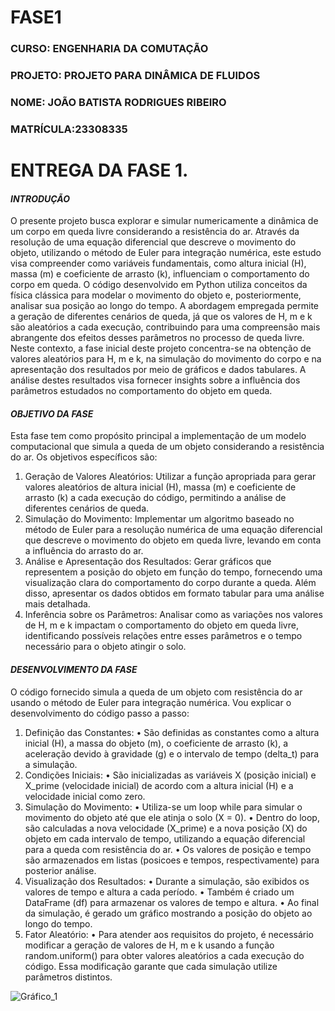 # FASE1
### CURSO: ENGENHARIA DA COMUTAÇÃO 
### PROJETO: PROJETO PARA DINÂMICA DE FLUIDOS
### NOME: JOÃO BATISTA RODRIGUES RIBEIRO
### MATRÍCULA:23308335

# ENTREGA DA FASE 1.



#### *INTRODUÇÃO*

O presente projeto busca explorar e simular numericamente a dinâmica de um corpo em queda livre considerando a resistência do ar. Através da resolução de uma equação diferencial que descreve o movimento do objeto, utilizando o método de Euler para integração numérica, este estudo visa compreender como variáveis fundamentais, como altura inicial (H), massa (m) e coeficiente de arrasto (k), influenciam o comportamento do corpo em queda.
O código desenvolvido em Python utiliza conceitos da física clássica para modelar o movimento do objeto e, posteriormente, analisar sua posição ao longo do tempo. A abordagem empregada permite a geração de diferentes cenários de queda, já que os valores de H, m e k são aleatórios a cada execução, contribuindo para uma compreensão mais abrangente dos efeitos desses parâmetros no processo de queda livre.
Neste contexto, a fase inicial deste projeto concentra-se na obtenção de valores aleatórios para H, m e k, na simulação do movimento do corpo e na apresentação dos resultados por meio de gráficos e dados tabulares. A análise destes resultados visa fornecer insights sobre a influência dos parâmetros estudados no comportamento do objeto em queda.

#### *OBJETIVO DA FASE*

Esta fase tem como propósito principal a implementação de um modelo computacional que simula a queda de um objeto considerando a resistência do ar. Os objetivos específicos são:

1.	Geração de Valores Aleatórios: Utilizar a função apropriada para gerar valores aleatórios de altura inicial (H), massa (m) e coeficiente de arrasto (k) a cada execução do código, permitindo a análise de diferentes cenários de queda.
2.	Simulação do Movimento: Implementar um algoritmo baseado no método de Euler para a resolução numérica de uma equação diferencial que descreve o movimento do objeto em queda livre, levando em conta a influência do arrasto do ar.
3.	Análise e Apresentação dos Resultados: Gerar gráficos que representem a posição do objeto em função do tempo, fornecendo uma visualização clara do comportamento do corpo durante a queda. Além disso, apresentar os dados obtidos em formato tabular para uma análise mais detalhada.
4.	Inferência sobre os Parâmetros: Analisar como as variações nos valores de H, m e k impactam o comportamento do objeto em queda livre, identificando possíveis relações entre esses parâmetros e o tempo necessário para o objeto atingir o solo.

#### *DESENVOLVIMENTO DA FASE*

O código fornecido simula a queda de um objeto com resistência do ar usando o método de Euler para integração numérica. Vou explicar o desenvolvimento do código passo a passo:

1.	Definição das Constantes:
•	São definidas as constantes como a altura inicial (H), a massa do objeto (m), o coeficiente de arrasto (k), a aceleração devido à gravidade (g) e o intervalo de tempo (delta_t) para a simulação.
2.	Condições Iniciais:
•	São inicializadas as variáveis X (posição inicial) e X_prime (velocidade inicial) de acordo com a altura inicial (H) e a velocidade inicial como zero.
3.	Simulação do Movimento:
•	Utiliza-se um loop while para simular o movimento do objeto até que ele atinja o solo (X = 0).
•	Dentro do loop, são calculadas a nova velocidade (X_prime) e a nova posição (X) do objeto em cada intervalo de tempo, utilizando a equação diferencial para a queda com resistência do ar.
•	Os valores de posição e tempo são armazenados em listas (posicoes e tempos, respectivamente) para posterior análise.
4.	Visualização dos Resultados:
•	Durante a simulação, são exibidos os valores de tempo e altura a cada período.
•	Também é criado um DataFrame (df) para armazenar os valores de tempo e altura.
•	Ao final da simulação, é gerado um gráfico mostrando a posição do objeto ao longo do tempo.
5.	Fator Aleatório:
•	Para atender aos requisitos do projeto, é necessário modificar a geração de valores de H, m e k usando a função random.uniform() para obter valores aleatórios a cada execução do código. Essa modificação garante que cada simulação utilize parâmetros distintos.


![Gráfico_1](https://github.com/Jbrr2021/FASE1/assets/87319898/b11fe34b-b4c9-4864-b365-9bc9e5b0c48d)
